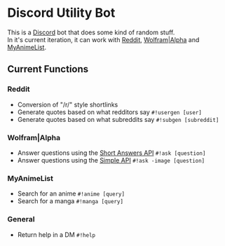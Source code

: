 # Discord Utility Bot

This is a [Discord](https://discordapp.com) bot that does some kind of random stuff.  
In it's current iteration, it can work with [Reddit](https://reddit.com), [Wolfram|Alpha](https://www.wolframalpha.com/) and [MyAnimeList](https://myanimelist.net).  

## Current Functions
### Reddit
* Conversion of "/r/" style shortlinks  
* Generate quotes based on what redditors say `#!usergen [user]`
* Generate quotes based on what subreddits say `#!subgen [subreddit]`  
### Wolfram|Alpha
* Answer questions using the [Short Answers API](https://products.wolframalpha.com/short-answers-api/documentation/) `#!ask [question]`
* Answer questions using the [Simple API](https://products.wolframalpha.com/simple-api/documentation/) `#!ask -image [question]`  
### MyAnimeList  
* Search for an anime `#!anime [query]`
* Search for a manga `#!manga [query]`  
### General
* Return help in a DM `#!help`
